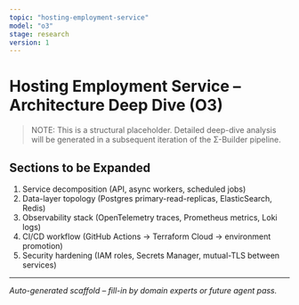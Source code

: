 ```yaml
---
topic: "hosting-employment-service"
model: "o3"
stage: research
version: 1
---
```


# Hosting Employment Service – Architecture Deep Dive (O3)

> NOTE: This is a structural placeholder. Detailed deep-dive analysis will be generated in a subsequent iteration of the Σ-Builder pipeline.

## Sections to be Expanded

1. Service decomposition (API, async workers, scheduled jobs)
2. Data-layer topology (Postgres primary-read-replicas, ElasticSearch, Redis)
3. Observability stack (OpenTelemetry traces, Prometheus metrics, Loki logs)
4. CI/CD workflow (GitHub Actions → Terraform Cloud → environment promotion)
5. Security hardening (IAM roles, Secrets Manager, mutual-TLS between services)

---

*Auto-generated scaffold – fill-in by domain experts or future agent pass.*